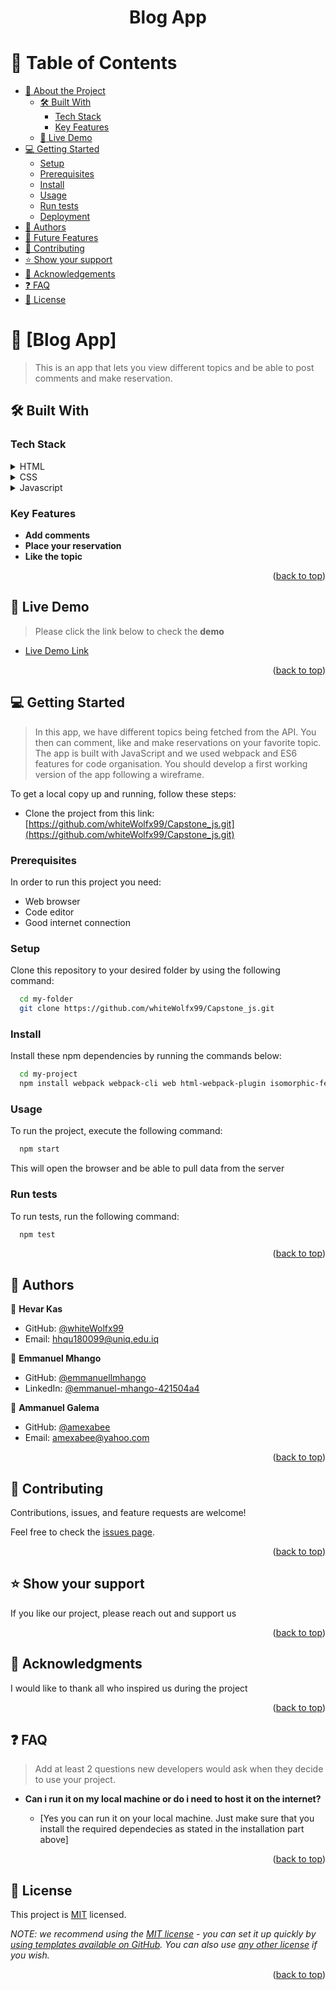 
<!--
HOW TO USE:
This is an example of how you may give instructions on setting up your project locally.

Modify this file to match your project and remove sections that don't apply.

REQUIRED SECTIONS:
- Table of Contents
- About the Project
  - Built With
  - Live Demo
- Getting Started
- Authors
- Future Features
- Contributing
- Show your support
- Acknowledgements
- License

After you're finished please remove all the comments and instructions!
-->

<div align="center">

 <h1><b>Blog App</b></h1>

</div>

<!-- TABLE OF CONTENTS -->

# 📗 Table of Contents

- [📖 About the Project](#about-project)
  - [🛠 Built With](#built-with)
    - [Tech Stack](#tech-stack)
    - [Key Features](#key-features)
  - [🚀 Live Demo](#live-demo)
- [💻 Getting Started](#getting-started)
  - [Setup](#setup)
  - [Prerequisites](#prerequisites)
  - [Install](#install)
  - [Usage](#usage)
  - [Run tests](#run-tests)
  - [Deployment](#triangular_flag_on_post-deployment)
- [👥 Authors](#authors)
- [🔭 Future Features](#future-features)
- [🤝 Contributing](#contributing)
- [⭐️ Show your support](#support)
- [🙏 Acknowledgements](#acknowledgements)
- [❓ FAQ](#faq)
- [📝 License](#license)

<!-- PROJECT DESCRIPTION -->

# 📖 [Blog App] <a name="about-project"></a>

> This is an app that lets you view different topics and be able to post comments and make reservation.


## 🛠 Built With <a name="built-with"></a>

### Tech Stack <a name="tech-stack"></a>

<details>
  <summary>HTML</summary>
</details>
<details>
  <summary>CSS</summary>
</details>
<details>
  <summary>Javascript</summary>
</details>

<!-- Features -->

### Key Features <a name="key-features"></a>


- **Add comments**
- **Place your reservation**
- **Like the topic**

<p align="right">(<a href="#readme-top">back to top</a>)</p>

<!-- LIVE DEMO -->

## 🚀 Live Demo <a name="live-demo"></a>

> Please click the link below to check the **demo**

- [Live Demo Link](https://github.)

<p align="right">(<a href="#readme-top">back to top</a>)</p>

<!-- GETTING STARTED -->

## 💻 Getting Started <a name="getting-started"></a>

> In this app, we have different topics being fetched from the API. You then can comment, like and make reservations on your favorite topic. The app is built with JavaScript and we used webpack and ES6 features for code organisation. You should develop a first working version of the app following a wireframe.

To get a local copy up and running, follow these steps:
- Clone the project from this link: [https://github.com/whiteWolfx99/Capstone_js.git](https://github.com/whiteWolfx99/Capstone_js.git)

### Prerequisites

In order to run this project you need:
- Web browser
- Code editor
- Good internet connection
<!--
Example command:

```sh
 gem install rails
```
 -->

### Setup

Clone this repository to your desired folder by using the following command:

```sh
  cd my-folder
  git clone https://github.com/whiteWolfx99/Capstone_js.git
```

### Install

Install these npm dependencies by running the commands below:

```sh
  cd my-project
  npm install webpack webpack-cli web html-webpack-plugin isomorphic-fetch
```

### Usage

To run the project, execute the following command:

```sh
  npm start
```
This will open the browser and be able to pull data from the server

### Run tests

To run tests, run the following command:

```sh
  npm test
```

<p align="right">(<a href="#readme-top">back to top</a>)</p>

<!-- AUTHORS -->

## 👥 Authors <a name="authors"></a>

👤 **Hevar Kas**

- GitHub: [@whiteWolfx99](https://github.com/whiteWolfx99)
- Email: [hhqu180099@uniq.edu.iq](mailto:hhqu180099@uniq.edu.iq)


👤 **Emmanuel Mhango**

- GitHub: [@emmanuellmhango](https://github.com/emmanuellmhango)
- LinkedIn: [@emmanuel-mhango-421504a4](https://www.linkedin.com/in/emmanuel-mhango-421504a4)

👤 **Ammanuel Galema**

- GitHub: [@amexabee](https://github.com/amexabee)
- Email: [amexabee@yahoo.com](mailto:amexabee@yahoo.com)

<p align="right">(<a href="#readme-top">back to top</a>)</p>

<!-- 

## 🔭 Future Features <a name="future-features"></a>

> Describe 1 - 3 features you will add to the project.

- [ ] **[Like Topic]**
- [ ] **[Add Comments]**
- [ ] **[Place Reservations]**

<p align="right">(<a href="#readme-top">back to top</a>)</p>
FUTURE FEATURES 
-->
<!-- CONTRIBUTING -->

## 🤝 Contributing <a name="contributing"></a>

Contributions, issues, and feature requests are welcome!

Feel free to check the [issues page](../../issues/).

<p align="right">(<a href="#readme-top">back to top</a>)</p>

<!-- SUPPORT -->

## ⭐️ Show your support <a name="support"></a>

If you like our project, please reach out and support us


<p align="right">(<a href="#readme-top">back to top</a>)</p>

<!-- ACKNOWLEDGEMENTS -->

## 🙏 Acknowledgments <a name="acknowledgements"></a>

I would like to thank all who inspired us during the project

<p align="right">(<a href="#readme-top">back to top</a>)</p>

<!-- FAQ (optional) -->

## ❓ FAQ <a name="faq"></a>

> Add at least 2 questions new developers would ask when they decide to use your project.

- **Can i run it on my local machine or do i need to host it on the internet?**

  - [Yes you can run it on your local machine. Just make sure that you install the required dependecies as stated in the installation part above]

<p align="right">(<a href="#readme-top">back to top</a>)</p>

<!-- LICENSE -->

## 📝 License <a name="license"></a>

This project is [MIT](./LICENSE) licensed.

_NOTE: we recommend using the [MIT license](https://choosealicense.com/licenses/mit/) - you can set it up quickly by [using templates available on GitHub](https://docs.github.com/en/communities/setting-up-your-project-for-healthy-contributions/adding-a-license-to-a-repository). You can also use [any other license](https://choosealicense.com/licenses/) if you wish._

<p align="right">(<a href="#readme-top">back to top</a>)</p>
